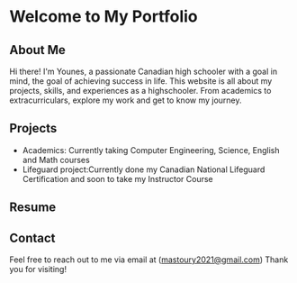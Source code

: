 # Welcome to My Portfolio

## About Me
Hi there! I'm Younes, a passionate Canadian high schooler with a goal in mind, the goal of achieving success in life.
This website is all about my projects, skills, and experiences as a highschooler. From academics to extracurriculars, explore my work and get to know my journey.

## Projects
- Academics: Currently taking Computer Engineering, Science, English and Math courses
- Lifeguard project:Currently done my Canadian National Lifeguard Certification and soon to take my Instructor Course

## Resume

## Contact
Feel free to reach out to me via email at (mastoury2021@gmail.com)
Thank you for visiting!

